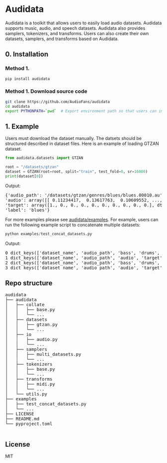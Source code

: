 # Audidata

Audidata is a toolkit that allows users to easily load audio datasets. Audidata supports music, audio, and speech datasets. Audidata also provides samplers, tokenizers, and transforms. Users can also create their own datasets, samplers, and transforms based on Audidata.

## 0. Installation

### Method 1.

```bash
pip install audidata
````

### Method 1. Download source code

```bash
git clone https://github.com/AudioFans/audidata
cd audidata
export PYTHONPATH=`pwd`  # Export environment path so that users can import audidata anywhere in the terminal.
```

## 1. Example

Users must download the dataset manually. The datsets should be structured described in dataset files. Here is an example of loading GTZAN dataset.

```python
from audidata.datasets import GTZAN

root = "/datasets/gtzan"
dataset = GTZAN(root=root, split="train", test_fold=0, sr=16000)
print(dataset[0])
```

Output:

<pre>
{'audio_path': '/datasets/gtzan/genres/blues/blues.00010.au', 
'audio': array([[ 0.11234417,  0.13617763,  0.10609552, ..., -0.06634186, -0.07007345, -0.07359146]], dtype=float32), 
'target': array([1., 0., 0., 0., 0., 0., 0., 0., 0., 0.], dtype=float32), 
'label': 'blues'}
</pre>

For more examples please see [audidata/examples](https://github.com/AudioFans/audidata/tree/main/examples). For example, users can run the following example script to concatenate multiple datasets:

```python
python examples/test_concat_datasets.py
```

Output:

<pre>
0 dict_keys(['dataset_name', 'audio_path', 'bass', 'drums', 'other', 'vocals', 'accompaniment', 'mixture'])
1 dict_keys(['dataset_name', 'audio_path', 'audio', 'target', 'label'])
2 dict_keys(['dataset_name', 'audio_path', 'bass', 'drums', 'other', 'vocals', 'accompaniment', 'mixture'])
3 dict_keys(['dataset_name', 'audio_path', 'audio', 'target', 'label'])
</pre>

## Repo structure
<pre>
audidata
├── audidata
│   ├── collate
│   │   ├── base.py
│   │   └── ...
│   ├── datasets
│   │   ├── gtzan.py
│   │   └── ...
│   ├── io
│   │   ├── audio.py
│   │   └── ...
│   ├── samplers
│   │   ├── multi_datasets.py
│   │   └── ...
│   ├── tokenizers
│   │   ├── base.py
│   │   └── ...
│   ├── transforms
│   │   ├── midi.py
│   │   └── ...
│   └── utils.py
├── examples
│   ├── test_concat_datasets.py
│   └── ...
├── LICENSE
├── README.md
└── pyproject.toml

</pre>

## License

MIT